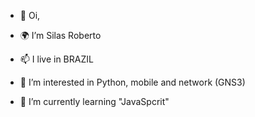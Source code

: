 - 👋 Oi,

- 🌍 I’m Silas Roberto
- 📫 I live in BRAZIL
- 👀 I’m interested in Python, mobile and network (GNS3)
- 🌱 I’m currently learning "JavaSpcrit"

<!---
RobertoSilas/RobertoSilas is a ✨ special ✨ repository because its `README.md` (this file) appears on your GitHub profile.
You can click the Preview link to take a look at your changes.
--->

